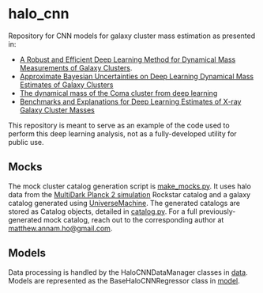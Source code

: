 # halo_cnn
Repository for CNN models for galaxy cluster mass estimation as presented in:

* [A Robust and Efficient Deep Learning Method for Dynamical Mass Measurements of Galaxy Clusters](https://ui.adsabs.harvard.edu/abs/2019arXiv190205950H/abstract).
* [Approximate Bayesian Uncertainties on Deep Learning Dynamical Mass Estimates of Galaxy Clusters](https://ui.adsabs.harvard.edu/abs/2021ApJ...908..204H/abstract)
* [The dynamical mass of the Coma cluster from deep learning](https://ui.adsabs.harvard.edu/abs/2022NatAs...6..936H/abstract)
* [Benchmarks and Explanations for Deep Learning Estimates of X-ray Galaxy Cluster Masses](https://ui.adsabs.harvard.edu/abs/2023arXiv230300005H/abstract)

This repository is meant to serve as an example of the code used to perform this deep learning analysis, not as a fully-developed utility for public use.

## Mocks
The mock cluster catalog generation script is [make_mocks.py](mocks/make_mocks.py). It uses halo data from the [MultiDark Planck 2 simulation](https://www.cosmosim.org/cms/simulations/mdpl2/) Rockstar catalog and a galaxy catalog generated using [UniverseMachine](https://ui.adsabs.harvard.edu/abs/2019MNRAS.tmp.1134B/abstract). The generated catalogs are stored as Catalog objects, detailed in [catalog.py](tools/catalog.py). For a full previously-generated mock catalog, reach out to the corresponding author at <matthew.annam.ho@gmail.com>.

## Models
Data processing is handled by the HaloCNNDataManager classes in [data](halo_cnn/data). Models are represented as the BaseHaloCNNRegressor class in [model](halo_cnn/model).

